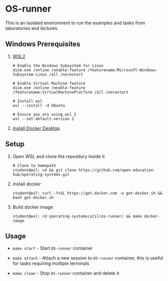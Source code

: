 # OS-runner

This is an isolated environment to run the examples and tasks from laboratories and lectures.

## Windows Prerequisites

1. [WSL2](https://learn.microsoft.com/en-us/windows/wsl/about)

    ```shell
    # Enable the Windows Subsystem for Linux
    dism.exe /online /enable-feature /featurename:Microsoft-Windows-Subsystem-Linux /all /norestart

    # Enable Virtual Machine feature
    dism.exe /online /enable-feature /featurename:VirtualMachinePlatform /all /norestart

    # Install wsl
    wsl --install -d Ubuntu

    # Ensure you are using wsl 2
    wsl --set-default-version 2
    ```

1. [Install Docker Desktop](https://www.docker.com/products/docker-desktop/)

## Setup

1. Open WSL and clone the repository inside it

    ```shell
    # Clone to homepath
    student@wsl: cd && git clone https://github.com/open-education-hub/operating-systems.git
    ```

1. Install docker

    ```shell
    student@wsl: curl -fsSL https://get.docker.com -o get-docker.sh && bash get-docker.sh
    ```

1. Build docker image

    ```shell
    student@wsl: cd operating-systems/util/os-runner/ && make docker-image
    ```

## Usage

- `make start` - Start `OS-runner` container

- `make attach`   - Attach a new session to `OS-runner` container, this is useful for tasks requiring multiple terminals

- `make clean` - Stop `OS-runner` container and delete it
